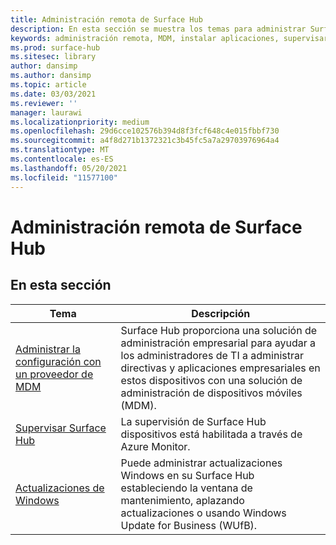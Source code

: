 ```yaml
---
title: Administración remota de Surface Hub
description: En esta sección se muestra los temas para administrar Surface Hub.
keywords: administración remota, MDM, instalar aplicaciones, supervisar Surface Hub, Operations Management Suite, OMS
ms.prod: surface-hub
ms.sitesec: library
author: dansimp
ms.author: dansimp
ms.topic: article
ms.date: 03/03/2021
ms.reviewer: ''
manager: laurawi
ms.localizationpriority: medium
ms.openlocfilehash: 29d6cce102576b394d8f3fcf648c4e015fbbf730
ms.sourcegitcommit: a4f8d271b1372321c3b45fc5a7a29703976964a4
ms.translationtype: MT
ms.contentlocale: es-ES
ms.lasthandoff: 05/20/2021
ms.locfileid: "11577100"
---
```

# <a name="remote-surface-hub-management"></a>Administración remota de Surface Hub

## <a name="in-this-section"></a>En esta sección

|Tema | Descripción|
| ------ | --------------- |
| [Administrar la configuración con un proveedor de MDM]( https://technet.microsoft.com/itpro/surface-hub/manage-settings-with-mdm-for-surface-hub) | Surface Hub proporciona una solución de administración empresarial para ayudar a los administradores de TI a administrar directivas y aplicaciones empresariales en estos dispositivos con una solución de administración de dispositivos móviles (MDM).|
| [Supervisar Surface Hub](monitor-surface-hub.md) | La supervisión de Surface Hub dispositivos está habilitada a través de Azure Monitor.|
| [Actualizaciones de Windows](manage-windows-updates-for-surface-hub.md) | Puede administrar actualizaciones Windows en su Surface Hub estableciendo la ventana de mantenimiento, aplazando actualizaciones o usando Windows Update for Business (WUfB).|
